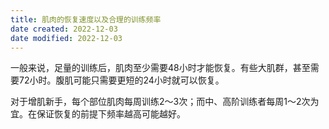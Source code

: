 ```yaml
---
title: 肌肉的恢复速度以及合理的训练频率
date created: 2022-12-03
date modified: 2022-12-03
---
```


一般来说，足量的训练后，肌肉至少需要48小时才能恢复。有些大肌群，甚至需要72小时。腹肌可能只需要更短的24小时就可以恢复。

对于增肌新手，每个部位肌肉每周训练2～3次；而中、高阶训练者每周1～2次为宜。在保证恢复的前提下频率越高可能越好。
